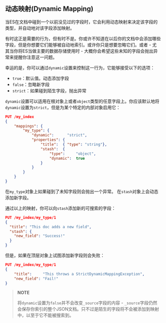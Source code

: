 ## 动态映射(Dynamic Mapping) ##

当ES在文档中碰到一个以前没见过的字段时，它会利用动态映射来决定该字段的类型，并自动地对该字段添加映射。

有时这正是需要的行为，但有时不是。你或许不知道在以后你的文档中会添加哪些字段，但是你想要它们能够被自动地索引。或许你只是想要忽略它们。或者 - 尤其当你将ES当做主要的数据存储使用时 - 大概你会希望这些未知的字段会抛出异常来提醒你注意这一问题。

幸运的是，你可以通过`dynamic`设置来控制这一行为，它能够接受以下的选项：

- `true`：默认值。动态添加字段
- `false`：忽略新字段
- `strict`：如果碰到陌生字段，抛出异常

`dynamic`设置可以适用在根对象上或者`object`类型的任意字段上。你应该默认地将`dynamic`设置为`strict`，但是为某个特定的内部对象启用它：

```json
PUT /my_index
{
    "mappings": {
        "my_type": {
            "dynamic":      "strict", 
            "properties": {
                "title":  { "type": "string"},
                "stash":  {
                    "type":     "object",
                    "dynamic":  true 
                }
            }
        }
    }
}
```

在`my_type`对象上如果碰到了未知字段则会抛出一个异常。
在`stash`对象上会动态添加新字段。

通过以上的映射，你可以向`stash`添加新的可搜索的字段：

```json
PUT /my_index/my_type/1
{
  "title": "This doc adds a new field",
  "stash": {
    "new_field": "Success!"
  }
}
```

但是，如果在顶层对象上试图添加新字段则会失败：

```json
PUT /my_index/my_type/1
{
    "title":     "This throws a StrictDynamicMappingException",
    "new_field": "Fail!"
}
```

> **NOTE**
> 
> 将`dynamic`设置为`false`并不会改变`_source`字段的内容 - `_source`字段仍然会保存你索引的整个JSON文档。只不过是陌生的字段将不会被添加到映射中，以至于它不能被搜索到。

